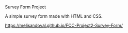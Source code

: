 Survey Form Project

A simple survey form made with HTML and CSS.

https://melisandoval.github.io/FCC-Project2-Survey-Form/
